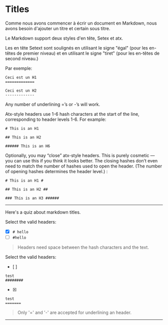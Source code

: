# Titles

Comme nous avons commencer à écrir un document en Markdown, nous avons besoin d'ajouter un titre et certain sous titre.

Le Markdown support deux styles d'en tête, Setex et atx.

Les en tête Setext sont soulignés en utilisant le signe "égal" (pour les en-têtes de premier niveau) et en utilisant le signe "tiret" (pour les en-têtes de second niveau.)

Par exemple:

```
Ceci est un H1
=============

Ceci est un H2
-------------
```

Any number of underlining =’s or -’s will work.

Atx-style headers use 1-6 hash characters at the start of the line, corresponding to header levels 1-6. For example:

```
# This is an H1

## This is an H2

###### This is an H6
```


Optionally, you may “close” atx-style headers. This is purely cosmetic — you can use this if you think it looks better. The closing hashes don’t even need to match the number of hashes used to open the header. (The number of opening hashes determines the header level.) :

```
# This is an H1 #

## This is an H2 ##

### This is an H3 ######
```


---

Here's a quiz about markdown titles.

Select the valid headers:
- [x] `# hello`
- [ ] `#hello`

> Headers need space between the hash characters and the text.

Select the valid headers:
- [ ]  
```
test
########
```
- [x]   
```
test
=======
```

> Only '=' and '-' are accepted for underlining an header.

---


